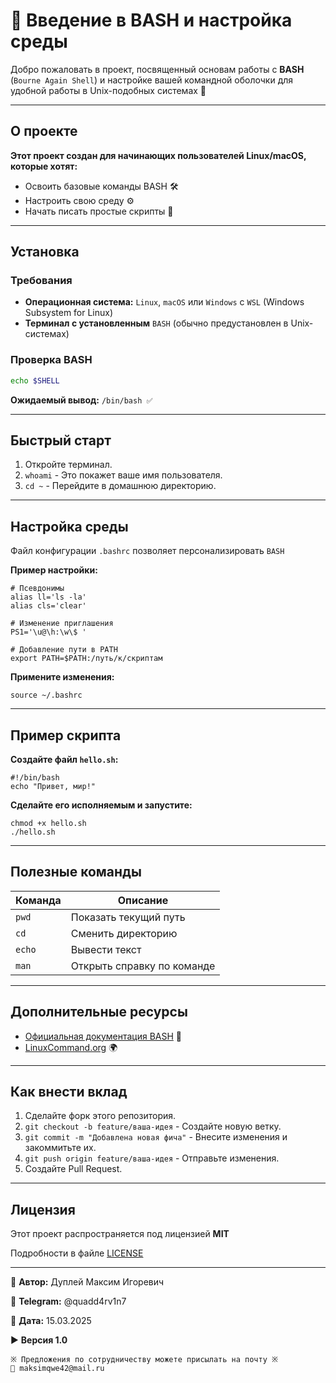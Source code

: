 # 🚀 Введение в BASH и настройка среды

Добро пожаловать в проект, посвященный основам работы с **BASH** (`Bourne Again Shell`) и настройке вашей командной оболочки для удобной работы в Unix-подобных системах 🎉

---

## О проекте

**Этот проект создан для начинающих пользователей **Linux/macOS**, которые хотят:**

- Освоить базовые команды BASH 🛠️
- Настроить свою среду ⚙️
- Начать писать простые скрипты 📜

---

## Установка

### Требования

- **Операционная система:** `Linux`, `macOS` или `Windows` с `WSL` (Windows Subsystem for Linux)
- **Терминал с установленным** `BASH` (обычно предустановлен в Unix-системах)

### Проверка BASH

```bash
echo $SHELL
```

**Ожидаемый вывод:** `/bin/bash ✅`

---

## Быстрый старт

1. Откройте терминал.
2. `whoami` - Это покажет ваше имя пользователя.
3. `cd ~` - Перейдите в домашнюю директорию.

---

## Настройка среды

Файл конфигурации `.bashrc` позволяет персонализировать `BASH`

**Пример настройки:**

```linetext
# Псевдонимы
alias ll='ls -la'
alias cls='clear'

# Изменение приглашения
PS1='\u@\h:\w\$ '

# Добавление пути в PATH
export PATH=$PATH:/путь/к/скриптам
```

**Примените изменения:**

```linetext
source ~/.bashrc
```

---

## Пример скрипта

**Создайте файл `hello.sh`:**

```linetext
#!/bin/bash
echo "Привет, мир!"
```

**Сделайте его исполняемым и запустите:**

```linetext
chmod +x hello.sh
./hello.sh
```

---

## Полезные команды

| Команда |         Описание           |
|---------|----------------------------|
| `pwd`   | Показать текущий путь      |
| `cd`    | Сменить директорию         |
| `echo`  | Вывести текст              |
| `man`   | Открыть справку по команде |

---

## Дополнительные ресурсы

- [Официальная документация BASH](https://www.gnu.org/software/bash/manual/) 📖
- [LinuxCommand.org](http://linuxcommand.org/) 🌍

---

## Как внести вклад

1. Сделайте форк этого репозитория.
2. `git checkout -b feature/ваша-идея` - Создайте новую ветку.
3. `git commit -m "Добавлена новая фича"` - Внесите изменения и закоммитьте их.
4. `git push origin feature/ваша-идея` - Отправьте изменения.
5. Создайте Pull Request.

---

## Лицензия

Этот проект распространяется под лицензией **MIT**

Подробности в файле [LICENSE](LICENSE)

---

💼 **Автор:** Дуплей Максим Игоревич

📲 **Telegram:** @quadd4rv1n7

📅 **Дата:** 15.03.2025

▶️ **Версия 1.0**

```textline
※ Предложения по сотрудничеству можете присылать на почту ※  
📧 maksimqwe42@mail.ru
```
